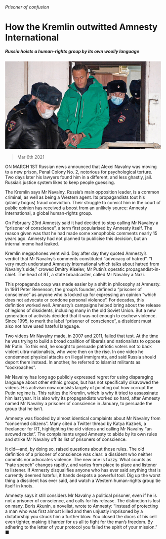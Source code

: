 ###### Prisoner of confusion

# How the Kremlin outwitted Amnesty International 

##### Russia hoists a human-rights group by its own woolly language 

![image](images/20210306_EUP004_0.jpg) 

> Mar 6th 2021 


ON MARCH 1ST Russian news announced that Alexei Navalny was moving to a new prison, Penal Colony No. 2, notorious for psychological torture. Two days later his lawyers found him in a different, and less ghastly, jail. Russia’s justice system likes to keep people guessing.


The Kremlin says Mr Navalny, Russia’s main opposition leader, is a common criminal, as well as being a Western agent. Its propagandists tout his (plainly bogus) fraud conviction. Their struggle to convict him in the court of public opinion has received a boost from an unlikely source: Amnesty International, a global human-rights group.



On February 23rd Amnesty said it had decided to stop calling Mr Navalny a “prisoner of conscience”, a term first popularised by Amnesty itself. The reason given was that he had made some xenophobic comments nearly 15 years ago. Amnesty had not planned to publicise this decision, but an internal memo had leaked.


Kremlin megaphones went wild. Day after day they quoted Amnesty’s verdict that Mr Navalny’s comments constituted “advocacy of hatred”. “I very much understand Amnesty International which talks about hatred from Navalny’s side,” crowed Dmitry Kiselev, Mr Putin’s operatic propagandist-in-chief. The head of RT, a state broadcaster, called Mr Navalny a Nazi.


This propaganda coup was made easier by a shift in philosophy at Amnesty. In 1961 Peter Benenson, the group’s founder, defined a “prisoner of conscience” as anyone who is locked up for expressing an opinion “which does not advocate or condone personal violence”. For decades, this definition worked well. Amnesty’s campaigns helped bring about the release of legions of dissidents, including many in the old Soviet Union. But a new generation of activists decided that it was not enough to eschew violence. Since 1995, to merit the label “prisoner of conscience”, a dissident must also not have used hateful language.


Two videos Mr Navalny made, in 2007 and 2011, failed that test. At the time he was trying to build a broad coalition of liberals and nationalists to oppose Mr Putin. To this end, he sought to persuade patriotic voters not to back violent ultra-nationalists, who were then on the rise. In one video he condemned physical attacks on illegal immigrants, and said Russia should deport them instead. In another, he referred to Islamist militants as “cockroaches”. 


Mr Navalny has long ago publicly expressed regret for using disparaging language about other ethnic groups, but has not specifically disavowed the videos. His activism now consists largely of pointing out how corrupt the Putin regime is. This rattles the Kremlin, which is why it tried to assassinate him last year. It is also why its propagandists worked so hard, after Amnesty named Mr Navalny a prisoner of conscience in January, to persuade the group that he isn’t. 


Amnesty was flooded by almost identical complaints about Mr Navalny from “concerned citizens”. Many cited a Twitter thread by Katya Kazbek, a freelancer for RT, highlighting the old videos and calling Mr Navalny “an avowed racist”. The complainants urged Amnesty to abide by its own rules and strike Mr Navalny off its list of prisoners of conscience.


It did—and, by doing so, raised questions about those rules. The old definition of a prisoner of conscience was clear: a dissident who neither commits nor advocates violence. The new one is fuzzy. What counts as “hate speech” changes rapidly, and varies from place to place and listener to listener. If Amnesty disqualifies anyone who has ever said anything that is currently deemed hateful, it hands despots a powerful tool. Dig up the worst thing a dissident has ever said, and watch a Western human-rights group tie itself in knots.


Amnesty says it still considers Mr Navalny a political prisoner, even if he is not a prisoner of conscience, and calls for his release. The distinction is lost on many. Boris Akunin, a novelist, wrote to Amnesty: “Instead of protecting a man who was first almost killed and then unjustly imprisoned by a dictatorship you struck him a further blow. You closed the doors of his cell even tighter, making it harder for us all to fight for the man’s freedom. By adhering to the letter of your protocol you failed the spirit of your mission.” ■

